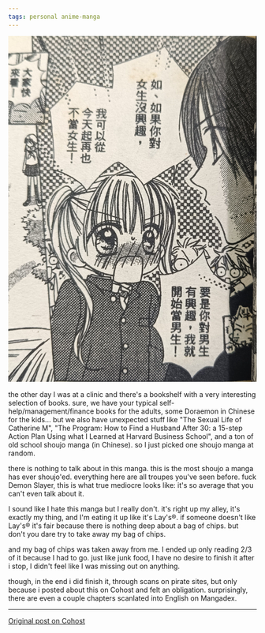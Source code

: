 ```yaml
---
tags: personal anime-manga
---
```


![I took a photo of a panel where: the FMC was telling her crush "如、如果你對女生沒興趣，我可以從今天起再也不當女生！要是你對男生有興趣，我就開始當男生！" and the everyone watching is shocked 😦 ofc](/assets/images/post-images/pink-de-ikou.jpg)

the other day I was at a clinic and there's a bookshelf with a very interesting selection of books. sure, we have your typical self-help/management/finance books for the adults, some Doraemon in Chinese for the kids... but we also have unexpected stuff like "The Sexual Life of Catherine M", "The Program: How to Find a Husband After 30: a 15-step Action Plan Using what I Learned at Harvard Business School", and a ton of old school shoujo manga (in Chinese). so I just picked one shoujo manga at random.

there is nothing to talk about in this manga. this is the most shoujo a manga has ever shoujo'ed. everything here are all troupes you've seen before. fuck Demon Slayer, this is what true mediocre looks like: it's so average that you can't even talk about it.

I sound like I hate this manga but I really don't. it's right up my alley, it's exactly my thing, and I'm eating it up like it's Lay's®️. if someone doesn't like Lay's®️ it's fair because there is nothing deep about a bag of chips. but don't you dare try to take away my bag of chips.

and my bag of chips was taken away from me. I ended up only reading 2/3 of it because I had to go. just like junk food, I have no desire to finish it after i stop, I didn't feel like I was missing out on anything.

though, in the end i did finish it, through scans on pirate sites, but only because i posted about this on Cohost and felt an obligation. surprisingly, there are even a couple chapters scanlated into English on Mangadex.

---

[Original post on Cohost](https://cohost.org/meow-d/post/6652748-the-other-day-i-was)
